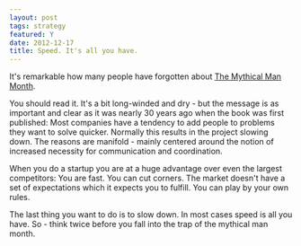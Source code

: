 ```yaml
---
layout: post
tags: strategy
featured: Y
date: 2012-12-17
title: Speed. It's all you have.
---
```

It's remarkable how many people have forgotten about [The Mythical Man Month](http://www.amazon.com/The-Mythical-Man-Month-Engineering-Anniversary/dp/0201835959/ref=sr_1_1?ie=UTF8&qid=1355787485&sr=8-1&keywords=mythical+man+month).

You should read it. It's a bit long-winded and dry - but the message is as important and clear as it was nearly 30 years ago when the book was first published: Most companies have a tendency to add people to problems they want to solve quicker. Normally this results in the project slowing down. The reasons are manifold - mainly centered around the notion of increased necessity for communication and coordination.

When you do a startup you are at a huge advantage over even the largest competitors: You are fast. You can cut corners. The market doesn't have a set of expectations which it expects you to fulfill. You can play by your own rules.

The last thing you want to do is to slow down. In most cases speed is all you have. So - think twice before you fall into the trap of the mythical man month.